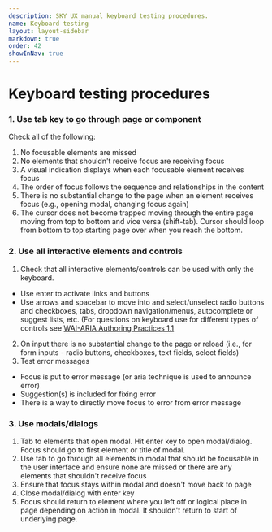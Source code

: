 ```yaml
---
description: SKY UX manual keyboard testing procedures.
name: Keyboard testing
layout: layout-sidebar
markdown: true
order: 42
showInNav: true
---
```


# Keyboard testing procedures

### 1. Use tab key to go through page or component

Check all of the following:

1. No focusable elements are missed
2. No elements that shouldn't receive focus are receiving focus
3. A visual indication displays when each focusable element receives focus
4. The order of focus follows the sequence and relationships in the content
5. There is no substantial change to the page when an element receives focus (e.g., opening modal, changing focus again)
6. The cursor does not become trapped moving through the entire page moving from top to bottom and vice versa (shift-tab). Cursor should loop from bottom to top starting page over when you reach the bottom.

### 2. Use all interactive elements and controls

1. Check that all interactive elements/controls can be used with only the keyboard.
  - Use enter to activate links and buttons
 - Use arrows and spacebar to move into and select/unselect radio buttons and checkboxes, tabs, dropdown navigation/menus, autocomplete or suggest lists, etc.
 (For questions on keyboard use for different types of controls see [WAI-ARIA Authoring Practices 1.1](https://www.w3.org/TR/2016/WD-wai-aria-practices-1.1-20160317/)
2. On input there is no substantial change to the page or reload (i.e., for form inputs - radio buttons, checkboxes, text fields, select fields)
3. Test error messages
 - Focus is put to error message (or aria technique is used to announce error)
 - Suggestion(s) is included for fixing error
 - There is a way to directly move focus to error from error message

### 3. Use modals/dialogs

1. Tab to elements that open modal. Hit enter key to open modal/dialog. Focus should go to first element or title of modal.
2. Use tab to go through all elements in modal that should be focusable in the user interface and ensure none are missed or there are any elements that shouldn't receive focus
3. Ensure that focus stays within modal and doesn't move back to page
4. Close modal/dialog with enter key
5. Focus should return to element where you left off or logical place in page depending on action in modal. It shouldn't return to start of underlying page.
